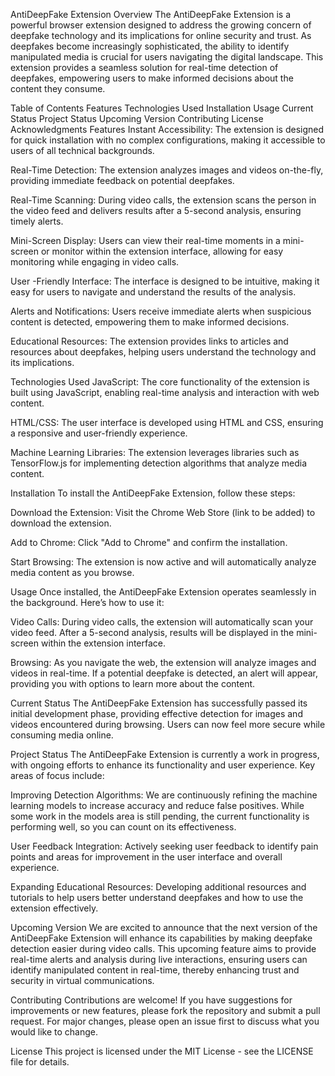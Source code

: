 AntiDeepFake Extension
Overview
The AntiDeepFake Extension is a powerful browser extension designed to address the growing concern of deepfake technology and its implications for online security and trust. As deepfakes become increasingly sophisticated, the ability to identify manipulated media is crucial for users navigating the digital landscape. This extension provides a seamless solution for real-time detection of deepfakes, empowering users to make informed decisions about the content they consume.

Table of Contents
Features
Technologies Used
Installation
Usage
Current Status
Project Status
Upcoming Version
Contributing
License
Acknowledgments
Features
Instant Accessibility: The extension is designed for quick installation with no complex configurations, making it accessible to users of all technical backgrounds.

Real-Time Detection: The extension analyzes images and videos on-the-fly, providing immediate feedback on potential deepfakes.

Real-Time Scanning: During video calls, the extension scans the person in the video feed and delivers results after a 5-second analysis, ensuring timely alerts.

Mini-Screen Display: Users can view their real-time moments in a mini-screen or monitor within the extension interface, allowing for easy monitoring while engaging in video calls.

User -Friendly Interface: The interface is designed to be intuitive, making it easy for users to navigate and understand the results of the analysis.

Alerts and Notifications: Users receive immediate alerts when suspicious content is detected, empowering them to make informed decisions.

Educational Resources: The extension provides links to articles and resources about deepfakes, helping users understand the technology and its implications.

Technologies Used
JavaScript: The core functionality of the extension is built using JavaScript, enabling real-time analysis and interaction with web content.

HTML/CSS: The user interface is developed using HTML and CSS, ensuring a responsive and user-friendly experience.

Machine Learning Libraries: The extension leverages libraries such as TensorFlow.js for implementing detection algorithms that analyze media content.

Installation
To install the AntiDeepFake Extension, follow these steps:

Download the Extension: Visit the Chrome Web Store (link to be added) to download the extension.

Add to Chrome: Click "Add to Chrome" and confirm the installation.

Start Browsing: The extension is now active and will automatically analyze media content as you browse.

Usage
Once installed, the AntiDeepFake Extension operates seamlessly in the background. Here’s how to use it:

Video Calls: During video calls, the extension will automatically scan your video feed. After a 5-second analysis, results will be displayed in the mini-screen within the extension interface.

Browsing: As you navigate the web, the extension will analyze images and videos in real-time. If a potential deepfake is detected, an alert will appear, providing you with options to learn more about the content.

Current Status
The AntiDeepFake Extension has successfully passed its initial development phase, providing effective detection for images and videos encountered during browsing. Users can now feel more secure while consuming media online.

Project Status
The AntiDeepFake Extension is currently a work in progress, with ongoing efforts to enhance its functionality and user experience. Key areas of focus include:

Improving Detection Algorithms: We are continuously refining the machine learning models to increase accuracy and reduce false positives. While some work in the models area is still pending, the current functionality is performing well, so you can count on its effectiveness.

User Feedback Integration: Actively seeking user feedback to identify pain points and areas for improvement in the user interface and overall experience.

Expanding Educational Resources: Developing additional resources and tutorials to help users better understand deepfakes and how to use the extension effectively.

Upcoming Version
We are excited to announce that the next version of the AntiDeepFake Extension will enhance its capabilities by making deepfake detection easier during video calls. This upcoming feature aims to provide real-time alerts and analysis during live interactions, ensuring users can identify manipulated content in real-time, thereby enhancing trust and security in virtual communications.

Contributing
Contributions are welcome! If you have suggestions for improvements or new features, please fork the repository and submit a pull request. For major changes, please open an issue first to discuss what you would like to change.

License
This project is licensed under the MIT License - see the LICENSE file for details.
